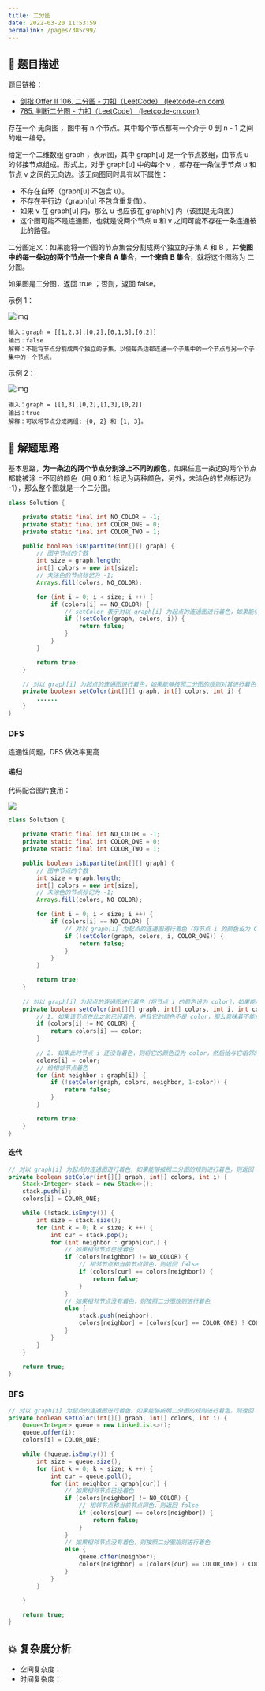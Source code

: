 ```yaml
---
title: 二分图
date: 2022-03-20 11:53:59
permalink: /pages/385c99/
---
```


## 📃 题目描述

题目链接：

- [剑指 Offer II 106. 二分图 - 力扣（LeetCode） (leetcode-cn.com)](https://leetcode-cn.com/problems/vEAB3K/)
- [785. 判断二分图 - 力扣（LeetCode） (leetcode-cn.com)](https://leetcode-cn.com/problems/is-graph-bipartite/submissions/)

存在一个 无向图 ，图中有 n 个节点。其中每个节点都有一个介于 0 到 n - 1 之间的唯一编号。

给定一个二维数组 graph ，表示图，其中 graph[u] 是一个节点数组，由节点 u 的邻接节点组成。形式上，对于 graph[u] 中的每个 v ，都存在一条位于节点 u 和节点 v 之间的无向边。该无向图同时具有以下属性：

- 不存在自环（graph[u] 不包含 u）。
- 不存在平行边（graph[u] 不包含重复值）。
- 如果 v 在 graph[u] 内，那么 u 也应该在 graph[v] 内（该图是无向图）
- 这个图可能不是连通图，也就是说两个节点 u 和 v 之间可能不存在一条连通彼此的路径。

二分图定义：如果能将一个图的节点集合分割成两个独立的子集 A 和 B ，并**使图中的每一条边的两个节点一个来自 A 集合，一个来自 B 集合**，就将这个图称为 二分图。

如果图是二分图，返回 true ；否则，返回 false。

示例 1：

![img](https://assets.leetcode.com/uploads/2020/10/21/bi2.jpg)

```
输入：graph = [[1,2,3],[0,2],[0,1,3],[0,2]]
输出：false
解释：不能将节点分割成两个独立的子集，以使每条边都连通一个子集中的一个节点与另一个子集中的一个节点。
```

示例 2：

![img](https://assets.leetcode.com/uploads/2020/10/21/bi1.jpg)

```
输入：graph = [[1,3],[0,2],[1,3],[0,2]]
输出：true
解释：可以将节点分成两组: {0, 2} 和 {1, 3}。
```

## 🔔 解题思路

基本思路，**为一条边的两个节点分别涂上不同的颜色**，如果任意一条边的两个节点都能被涂上不同的颜色（用 0 和 1 标记为两种颜色，另外，未涂色的节点标记为 -1），那么整个图就是一个二分图。


```java
class Solution {

    private static final int NO_COLOR = -1;
    private static final int COLOR_ONE = 0;
    private static final int COLOR_TWO = 1;

    public boolean isBipartite(int[][] graph) {
        // 图中节点的个数
        int size = graph.length;
        int[] colors = new int[size];
        // 未涂色的节点标记为 -1;
        Arrays.fill(colors, NO_COLOR); 

        for (int i = 0; i < size; i ++) {
            if (colors[i] == NO_COLOR) {
                // setColor 表示对以 graph[i] 为起点的连通图进行着色，如果能够按照二分图的规则进行着色，则返回 true
                if (!setColor(graph, colors, i)) {
                    return false;
                }
            }
        }

        return true;
    }

    // 对以 graph[i] 为起点的连通图进行着色，如果能够按照二分图的规则对其进行着色，则返回 true
    private boolean setColor(int[][] graph, int[] colors, int i) {
        ......
    }
}
```

### DFS

连通性问题，DFS 做效率更高

#### 递归

代码配合图片食用：

![](https://cs-wiki.oss-cn-shanghai.aliyuncs.com/img/20220524105023.png)

```java
class Solution {

    private static final int NO_COLOR = -1;
    private static final int COLOR_ONE = 0;
    private static final int COLOR_TWO = 1;

    public boolean isBipartite(int[][] graph) {
        // 图中节点的个数
        int size = graph.length;
        int[] colors = new int[size];
        // 未涂色的节点标记为 -1;
        Arrays.fill(colors, NO_COLOR); 

        for (int i = 0; i < size; i ++) {
            if (colors[i] == NO_COLOR) {
                // 对以 graph[i] 为起点的连通图进行着色（将节点 i 的颜色设为 COLOR_ONE），如果能够按照二分图的规则对其进行着色，则返回 true
                if (!setColor(graph, colors, i, COLOR_ONE)) {
                    return false;
                }
            }
        }

        return true;
    }
	
    // 对以 graph[i] 为起点的连通图进行着色（将节点 i 的颜色设为 color），如果能够按照二分图的规则对其进行着色，则返回 true  
    private boolean setColor(int[][] graph, int[] colors, int i, int color) {
        // 1. 如果该节点在此之前已经着色，并且它的颜色不是 color，那么意味着不能按照二分图的规则对图中的节点进行着色，返回 false
        if (colors[i] != NO_COLOR) {
            return colors[i] == color;
        }
        
        // 2. 如果此时节点 i 还没有着色，则将它的颜色设为 color，然后给与它相邻的节点涂上第二种颜色（1 - color）
        colors[i] = color;
        // 给相邻节点着色
        for (int neighbor : graph[i]) {
            if (!setColor(graph, colors, neighbor, 1-color)) {
                return false;
            }
        }    

        return true;
    }
}
```

#### 迭代

```java
// 对以 graph[i] 为起点的连通图进行着色，如果能够按照二分图的规则进行着色，则返回 true
private boolean setColor(int[][] graph, int[] colors, int i) {
    Stack<Integer> stack = new Stack<>();
    stack.push(i);
    colors[i] = COLOR_ONE;

    while (!stack.isEmpty()) {
        int size = stack.size();
        for (int k = 0; k < size; k ++) {
            int cur = stack.pop();
            for (int neighbor : graph[cur]) {
                // 如果相邻节点已经着色
                if (colors[neighbor] != NO_COLOR) {
                    // 相邻节点和当前节点同色，则返回 false
                    if (colors[cur] == colors[neighbor]) {
                        return false;
                    }
                }
                // 如果相邻节点没有着色，则按照二分图规则进行着色
                else {
                    stack.push(neighbor);
                    colors[neighbor] = (colors[cur] == COLOR_ONE) ? COLOR_TWO : COLOR_ONE;
                }
            }    
        }
    }

    return true;
}
```



### BFS

```java
// 对以 graph[i] 为起点的连通图进行着色，如果能够按照二分图的规则进行着色，则返回 true
private boolean setColor(int[][] graph, int[] colors, int i) {
    Queue<Integer> queue = new LinkedList<>();
    queue.offer(i);
    colors[i] = COLOR_ONE;

    while (!queue.isEmpty()) {
        int size = queue.size();
        for (int k = 0; k < size; k ++) {
            int cur = queue.poll();
            for (int neighbor : graph[cur]) {
                // 如果相邻节点已经着色
                if (colors[neighbor] != NO_COLOR) {
                    // 相邻节点和当前节点同色，则返回 false
                    if (colors[cur] == colors[neighbor]) {
                        return false;
                    }
                }
                // 如果相邻节点没有着色，则按照二分图规则进行着色
                else {
                    queue.offer(neighbor);
                    colors[neighbor] = (colors[cur] == COLOR_ONE) ? COLOR_TWO : COLOR_ONE;
                }
            }    
        }

    }

    return true;
}
```

## 💥 复杂度分析

- 空间复杂度：
- 时间复杂度：

